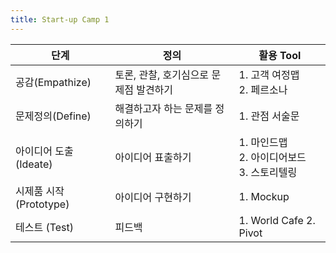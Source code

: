 ```yaml
---
title: Start-up Camp 1
---
```


| 단계 | 정의 | 활용 Tool |
| ----------- | ----------- | ----------- |
| 공감(Empathize) | 토론, 관찰, 호기심으로 문제점 발견하기 | 1. 고객 여정맵<br>2. 페르소나 |
| 문제정의(Define) | 해결하고자 하는 문제를 정의하기 | 1. 관점 서술문 |
| 아이디어 도출 (Ideate) | 아이디어 표출하기 | 1. 마인드맵 <br>2. 아이디어보드<br>3. 스토리텔링 |
| 시제품 시작 (Prototype) | 아이디어 구현하기 | 1. Mockup |
| 테스트 (Test) | 피드백  | 1. World Cafe 2. Pivot |





